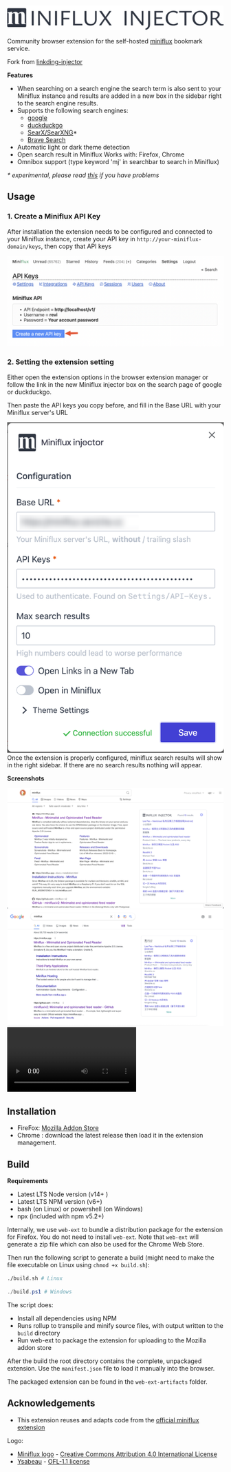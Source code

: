 ![logo](/icons/logo_full.svg)

Community browser extension for the self-hosted [miniflux](https://miniflux.app/) bookmark service.

Fork from [linkding-injector](https://github.com/Fivefold/linkding-injector)

**Features**

- When searching on a search engine the search term is also sent to your Miniflux instance and results are added in a new box in the sidebar right to the search engine results.
- Supports the following search engines:
  - [google](https://www.google.com/)
  - [duckduckgo](https://duckduckgo.com/)
  - [SearX/SearXNG](https://duckduckgo.com/)*
  - [Brave Search](https://search.brave.com/)
- Automatic light or dark theme detection
- Open search result in Miniflux
  Works with: Firefox, Chrome
- Omnibox support (type keyword 'mj' in searchbar to search in Miniflux)

_\* experimental, please read [this](docs/searx.md) if you have problems_
## Usage

### 1. Create a Miniflux API Key

After installation the extension needs to be configured and connected to your Miniflux instance, create your API key in `http://your-miniflux-domain/keys`, then copy that API keys

![API-Key](/docs/API.png)

### 2. Setting the extension setting

Either open the extension options in the browser extension manager or follow the link in the new Miniflux injector box on the search page of google or duckduckgo.

Then paste the API keys you copy before, and fill in the Base URL with your Miniflux server's URL

![config](/docs/config.png 'Config')
Once the extension is properly configured, miniflux search results will show in the right sidebar. If there are no search results nothing will appear.

**Screenshots**

![duckduckgo](/docs/duckduckgo.png 'Duckduckgo')
![google](/docs/google.png 'google')
![](/docs/omnibox.mov)

## Installation

- FireFox: [Mozilla Addon Store](https://addons.mozilla.org/zh-CN/firefox/addon/miniflux-injector/)
- Chrome : download the latest release then load it in the extension management.

## Build

**Requirements**

- Latest LTS Node version (v14+ )
- Latest LTS NPM version (v6+)
- bash (on Linux) or powershell (on Windows)
- npx (included with npm v5.2+)

Internally, we use `web-ext` to bundle a distribution package for the extension for Firefox. You do not need to install `web-ext`. Note that `web-ext` will generate a zip file which can also be used for the Chrome Web Store.

Then run the following script to generate a build (might need to make the file executable on Linux using `chmod +x build.sh`):

```bash
./build.sh # Linux
```

```powershell
./build.ps1 # Windows
```

The script does:

- Install all dependencies using NPM
- Runs rollup to transpile and minify source files, with output written to the `build` directory
- Run web-ext to package the extension for uploading to the Mozilla addon store

After the build the root directory contains the complete, unpackaged extension. Use the `manifest.json` file to load it manually into the browser.

The packaged extension can be found in the `web-ext-artifacts` folder.

## Acknowledgements

- This extension reuses and adapts code from the [official miniflux extension](https://github.com/sissbruecker/miniflux-extension)

Logo:

- [Miniflux logo](https://github.com/miniflux/logo) - [Creative Commons Attribution 4.0 International License](https://creativecommons.org/licenses/by/4.0/)
- [Ysabeau](https://github.com/CatharsisFonts/Ysabeau) - [OFL-1.1 license](https://github.com/CatharsisFonts/Ysabeau/blob/master/OFL.txt)
